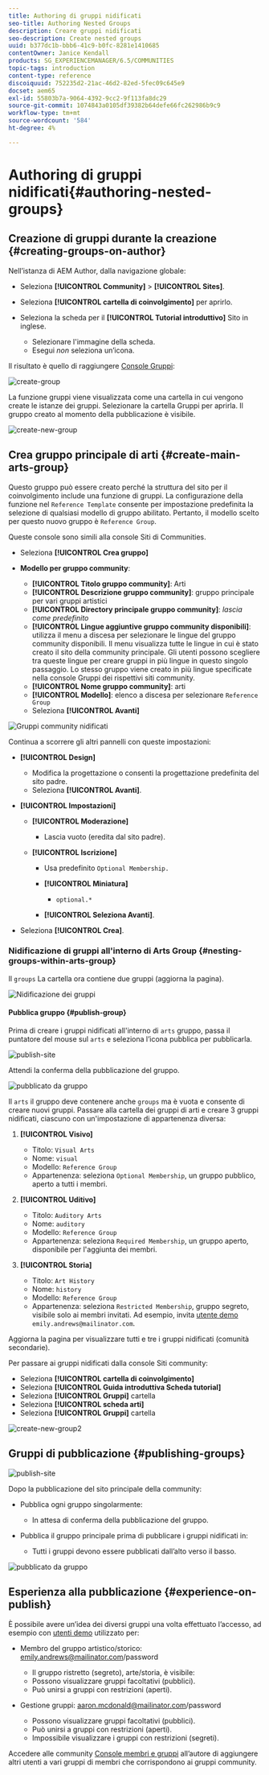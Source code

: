 ```yaml
---
title: Authoring di gruppi nidificati
seo-title: Authoring Nested Groups
description: Creare gruppi nidificati
seo-description: Create nested groups
uuid: b377dc1b-bbb6-41c9-b0fc-8281e1410685
contentOwner: Janice Kendall
products: SG_EXPERIENCEMANAGER/6.5/COMMUNITIES
topic-tags: introduction
content-type: reference
discoiquuid: 752235d2-21ac-46d2-82ed-5fec09c645e9
docset: aem65
exl-id: 55803b7a-9064-4392-9cc2-9f113fa8dc29
source-git-commit: 1074843a0105df39382b64defe66fc262986b9c9
workflow-type: tm+mt
source-wordcount: '584'
ht-degree: 4%

---
```


# Authoring di gruppi nidificati{#authoring-nested-groups}

## Creazione di gruppi durante la creazione {#creating-groups-on-author}

Nell’istanza di AEM Author, dalla navigazione globale:

* Seleziona **[!UICONTROL Community]** > **[!UICONTROL Sites]**.
* Seleziona **[!UICONTROL cartella di coinvolgimento]** per aprirlo.
* Seleziona la scheda per il **[!UICONTROL Tutorial introduttivo]** Sito in inglese.

   * Selezionare l&#39;immagine della scheda.
   * Esegui *non* seleziona un’icona.

Il risultato è quello di raggiungere [Console Gruppi](/help/communities/groups.md):

![create-group](assets/create-group.png)

La funzione gruppi viene visualizzata come una cartella in cui vengono create le istanze dei gruppi. Selezionare la cartella Gruppi per aprirla. Il gruppo creato al momento della pubblicazione è visibile.

![create-new-group](assets/create-new-group.png)

## Crea gruppo principale di arti {#create-main-arts-group}

Questo gruppo può essere creato perché la struttura del sito per il coinvolgimento include una funzione di gruppi. La configurazione della funzione nel `Reference Template` consente per impostazione predefinita la selezione di qualsiasi modello di gruppo abilitato. Pertanto, il modello scelto per questo nuovo gruppo è `Reference Group`.

Queste console sono simili alla console Siti di Communities.

* Seleziona **[!UICONTROL Crea gruppo]**

* **Modello per gruppo community**:

   * **[!UICONTROL Titolo gruppo community]**: Arti
   * **[!UICONTROL Descrizione gruppo community]**: gruppo principale per vari gruppi artistici
   * **[!UICONTROL Directory principale gruppo community]**: *lascia come predefinito*
   * **[!UICONTROL Lingue aggiuntive gruppo community disponibili]**: utilizza il menu a discesa per selezionare le lingue del gruppo community disponibili. Il menu visualizza tutte le lingue in cui è stato creato il sito della community principale. Gli utenti possono scegliere tra queste lingue per creare gruppi in più lingue in questo singolo passaggio. Lo stesso gruppo viene creato in più lingue specificate nella console Gruppi dei rispettivi siti community.
   * **[!UICONTROL Nome gruppo community]**: arti
   * **[!UICONTROL Modello]**: elenco a discesa per selezionare `Reference Group`
   * Seleziona **[!UICONTROL Avanti]**

![Gruppi community nidificati](assets/parent-to-nestedgroup.png)

Continua a scorrere gli altri pannelli con queste impostazioni:

* **[!UICONTROL Design]**

   * Modifica la progettazione o consenti la progettazione predefinita del sito padre.
   * Seleziona **[!UICONTROL Avanti]**.

* **[!UICONTROL Impostazioni]**

   * **[!UICONTROL Moderazione]**

      * Lascia vuoto (eredita dal sito padre).
   * **[!UICONTROL Iscrizione]**

      * Usa predefinito `Optional Membership.`

      * **[!UICONTROL Miniatura]**
         * `optional.*`
      * **[!UICONTROL Seleziona Avanti]**.



* Seleziona **[!UICONTROL Crea]**.

### Nidificazione di gruppi all&#39;interno di Arts Group {#nesting-groups-within-arts-group}

Il `groups` La cartella ora contiene due gruppi (aggiorna la pagina).

![Nidificazione dei gruppi](assets/create-community-group.png)

#### Pubblica gruppo {#publish-group}

Prima di creare i gruppi nidificati all&#39;interno di `arts` gruppo, passa il puntatore del mouse sul `arts` e seleziona l’icona pubblica per pubblicarla.

![publish-site](assets/publish-site.png)

Attendi la conferma della pubblicazione del gruppo.

![pubblicato da gruppo](assets/group-published.png)

Il `arts` il gruppo deve contenere anche `groups` ma è vuota e consente di creare nuovi gruppi. Passare alla cartella dei gruppi di arti e creare 3 gruppi nidificati, ciascuno con un&#39;impostazione di appartenenza diversa:

1. **[!UICONTROL Visivo]**

   * Titolo: `Visual Arts`
   * Nome: `visual`
   * Modello: `Reference Group`
   * Appartenenza: seleziona `Optional Membership`, un gruppo pubblico, aperto a tutti i membri.

1. **[!UICONTROL Uditivo]**

   * Titolo: `Auditory Arts`
   * Nome: `auditory`
   * Modello: `Reference Group`
   * Appartenenza: seleziona `Required Membership`, un gruppo aperto, disponibile per l&#39;aggiunta dei membri.

1. **[!UICONTROL Storia]**

   * Titolo: `Art History`
   * Nome: `history`
   * Modello: `Reference Group`
   * Appartenenza: seleziona `Restricted Membership`, gruppo segreto, visibile solo ai membri invitati. Ad esempio, invita [utente demo](/help/communities/tutorials.md#demo-users) `emily.andrews@mailinator.com`.

Aggiorna la pagina per visualizzare tutti e tre i gruppi nidificati (comunità secondarie).

Per passare ai gruppi nidificati dalla console Siti community:

* Seleziona **[!UICONTROL cartella di coinvolgimento]**
* Seleziona **[!UICONTROL Guida introduttiva Scheda tutorial]**
* Seleziona **[!UICONTROL Gruppi]** cartella
* Seleziona **[!UICONTROL scheda arti]**
* Seleziona **[!UICONTROL Gruppi]** cartella

![create-new-group2](assets/create-new-group2.png)

## Gruppi di pubblicazione {#publishing-groups}

![publish-site](assets/publish-site.png)

Dopo la pubblicazione del sito principale della community:

* Pubblica ogni gruppo singolarmente:

   * In attesa di conferma della pubblicazione del gruppo.

* Pubblica il gruppo principale prima di pubblicare i gruppi nidificati in:

   * Tutti i gruppi devono essere pubblicati dall’alto verso il basso.

![pubblicato da gruppo](assets/group-published.png)

## Esperienza alla pubblicazione {#experience-on-publish}

È possibile avere un’idea dei diversi gruppi una volta effettuato l’accesso, ad esempio con [utenti demo](/help/communities/tutorials.md#demo-users) utilizzato per:

* Membro del gruppo artistico/storico: emily.andrews@mailinator.com/password
   * Il gruppo ristretto (segreto), arte/storia, è visibile:
   * Possono visualizzare gruppi facoltativi (pubblici).
   * Può unirsi a gruppi con restrizioni (aperti).

* Gestione gruppi: aaron.mcdonald@mailinator.com/password

   * Possono visualizzare gruppi facoltativi (pubblici).
   * Può unirsi a gruppi con restrizioni (aperti).
   * Impossibile visualizzare i gruppi con restrizioni (segreti).

Accedere alle community [Console membri e gruppi](/help/communities/members.md) all’autore di aggiungere altri utenti a vari gruppi di membri che corrispondono ai gruppi community.
